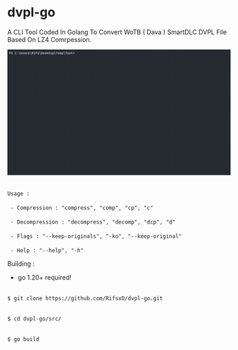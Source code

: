 # dvpl-go
 A CLI Tool Coded In Golang To Convert WoTB ( Dava ) SmartDLC DVPL File Based On LZ4 Comrpession.

 ![Demo](img/dvplgo.gif)

```

Usage :

 - Compression : "compress", "comp", "cp", "c"

 - Decompression : "decompress", "decomp", "dcp", "d"

 - Flags : "--keep-originals", "-ko", "--keep-original"

 - Help : "--help", "-h"

```

Building :

- go 1.20+ required!

```

$ git clone https://github.com/RifsxD/dvpl-go.git

```

```

$ cd dvpl-go/src/

```

```

$ go build

```